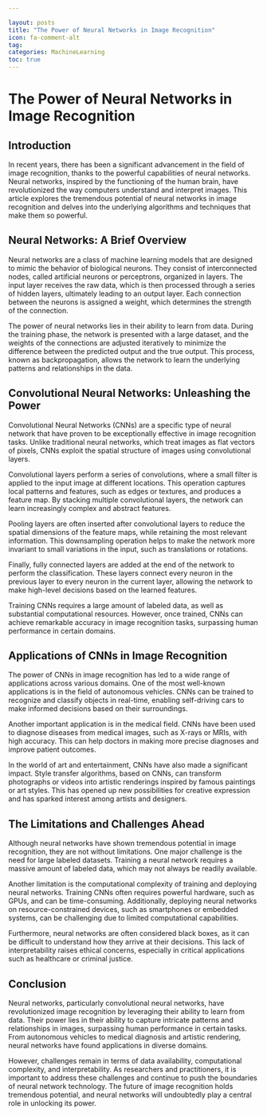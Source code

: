 ```yaml
---

layout: posts
title: "The Power of Neural Networks in Image Recognition"
icon: fa-comment-alt
tag:      
categories: MachineLearning
toc: true
---
```




# The Power of Neural Networks in Image Recognition

## Introduction

In recent years, there has been a significant advancement in the field of image recognition, thanks to the powerful capabilities of neural networks. Neural networks, inspired by the functioning of the human brain, have revolutionized the way computers understand and interpret images. This article explores the tremendous potential of neural networks in image recognition and delves into the underlying algorithms and techniques that make them so powerful.

## Neural Networks: A Brief Overview

Neural networks are a class of machine learning models that are designed to mimic the behavior of biological neurons. They consist of interconnected nodes, called artificial neurons or perceptrons, organized in layers. The input layer receives the raw data, which is then processed through a series of hidden layers, ultimately leading to an output layer. Each connection between the neurons is assigned a weight, which determines the strength of the connection.

The power of neural networks lies in their ability to learn from data. During the training phase, the network is presented with a large dataset, and the weights of the connections are adjusted iteratively to minimize the difference between the predicted output and the true output. This process, known as backpropagation, allows the network to learn the underlying patterns and relationships in the data.

## Convolutional Neural Networks: Unleashing the Power

Convolutional Neural Networks (CNNs) are a specific type of neural network that have proven to be exceptionally effective in image recognition tasks. Unlike traditional neural networks, which treat images as flat vectors of pixels, CNNs exploit the spatial structure of images using convolutional layers.

Convolutional layers perform a series of convolutions, where a small filter is applied to the input image at different locations. This operation captures local patterns and features, such as edges or textures, and produces a feature map. By stacking multiple convolutional layers, the network can learn increasingly complex and abstract features.

Pooling layers are often inserted after convolutional layers to reduce the spatial dimensions of the feature maps, while retaining the most relevant information. This downsampling operation helps to make the network more invariant to small variations in the input, such as translations or rotations.

Finally, fully connected layers are added at the end of the network to perform the classification. These layers connect every neuron in the previous layer to every neuron in the current layer, allowing the network to make high-level decisions based on the learned features.

Training CNNs requires a large amount of labeled data, as well as substantial computational resources. However, once trained, CNNs can achieve remarkable accuracy in image recognition tasks, surpassing human performance in certain domains.

## Applications of CNNs in Image Recognition

The power of CNNs in image recognition has led to a wide range of applications across various domains. One of the most well-known applications is in the field of autonomous vehicles. CNNs can be trained to recognize and classify objects in real-time, enabling self-driving cars to make informed decisions based on their surroundings.

Another important application is in the medical field. CNNs have been used to diagnose diseases from medical images, such as X-rays or MRIs, with high accuracy. This can help doctors in making more precise diagnoses and improve patient outcomes.

In the world of art and entertainment, CNNs have also made a significant impact. Style transfer algorithms, based on CNNs, can transform photographs or videos into artistic renderings inspired by famous paintings or art styles. This has opened up new possibilities for creative expression and has sparked interest among artists and designers.

## The Limitations and Challenges Ahead

Although neural networks have shown tremendous potential in image recognition, they are not without limitations. One major challenge is the need for large labeled datasets. Training a neural network requires a massive amount of labeled data, which may not always be readily available.

Another limitation is the computational complexity of training and deploying neural networks. Training CNNs often requires powerful hardware, such as GPUs, and can be time-consuming. Additionally, deploying neural networks on resource-constrained devices, such as smartphones or embedded systems, can be challenging due to limited computational capabilities.

Furthermore, neural networks are often considered black boxes, as it can be difficult to understand how they arrive at their decisions. This lack of interpretability raises ethical concerns, especially in critical applications such as healthcare or criminal justice.

## Conclusion

Neural networks, particularly convolutional neural networks, have revolutionized image recognition by leveraging their ability to learn from data. Their power lies in their ability to capture intricate patterns and relationships in images, surpassing human performance in certain tasks. From autonomous vehicles to medical diagnosis and artistic rendering, neural networks have found applications in diverse domains.

However, challenges remain in terms of data availability, computational complexity, and interpretability. As researchers and practitioners, it is important to address these challenges and continue to push the boundaries of neural network technology. The future of image recognition holds tremendous potential, and neural networks will undoubtedly play a central role in unlocking its power.